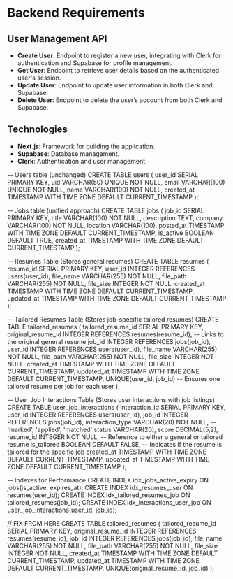 # Backend Requirements

## User Management API

- **Create User**: Endpoint to register a new user, integrating with Clerk for authentication and Supabase for profile management.
- **Get User**: Endpoint to retrieve user details based on the authenticated user's session.
- **Update User**: Endpoint to update user information in both Clerk and Supabase.
- **Delete User**: Endpoint to delete the user’s account from both Clerk and Supabase.

## Technologies

- **Next.js**: Framework for building the application.
- **Supabase**: Database management.
- **Clerk**: Authentication and user management.





-- Users table (unchanged)
CREATE TABLE users (
    user_id SERIAL PRIMARY KEY,
    uid VARCHAR(50) UNIQUE NOT NULL,
    email VARCHAR(100) UNIQUE NOT NULL,
    name VARCHAR(100) NOT NULL,
    created_at TIMESTAMP WITH TIME ZONE DEFAULT CURRENT_TIMESTAMP
);

-- Jobs table (unified approach)
CREATE TABLE jobs (
    job_id SERIAL PRIMARY KEY,
    title VARCHAR(100) NOT NULL,
    description TEXT,
    company VARCHAR(100) NOT NULL,
    location VARCHAR(100),
    posted_at TIMESTAMP WITH TIME ZONE DEFAULT CURRENT_TIMESTAMP,
    is_active BOOLEAN DEFAULT TRUE,
    created_at TIMESTAMP WITH TIME ZONE DEFAULT CURRENT_TIMESTAMP
);

-- Resumes Table (Stores general resumes)
CREATE TABLE resumes (
    resume_id SERIAL PRIMARY KEY,
    user_id INTEGER REFERENCES users(user_id),
    file_name VARCHAR(255) NOT NULL,
    file_path VARCHAR(255) NOT NULL,
    file_size INTEGER NOT NULL,
    created_at TIMESTAMP WITH TIME ZONE DEFAULT CURRENT_TIMESTAMP,
    updated_at TIMESTAMP WITH TIME ZONE DEFAULT CURRENT_TIMESTAMP
);

-- Tailored Resumes Table (Stores job-specific tailored resumes)
CREATE TABLE tailored_resumes (
    tailored_resume_id SERIAL PRIMARY KEY,
    original_resume_id INTEGER REFERENCES resumes(resume_id), -- Links to the original general resume
    job_id INTEGER REFERENCES jobs(job_id),
    user_id INTEGER REFERENCES users(user_id),
    file_name VARCHAR(255) NOT NULL,
    file_path VARCHAR(255) NOT NULL,
    file_size INTEGER NOT NULL,
    created_at TIMESTAMP WITH TIME ZONE DEFAULT CURRENT_TIMESTAMP,
    updated_at TIMESTAMP WITH TIME ZONE DEFAULT CURRENT_TIMESTAMP,
    UNIQUE(user_id, job_id) -- Ensures one tailored resume per job for each user
);

-- User Job Interactions Table (Stores user interactions with job listings)
CREATE TABLE user_job_interactions (
    interaction_id SERIAL PRIMARY KEY,
    user_id INTEGER REFERENCES users(user_id),
    job_id INTEGER REFERENCES jobs(job_id),
    interaction_type VARCHAR(20) NOT NULL, -- 'marked', 'applied', 'matched'
    status VARCHAR(20),
    score DECIMAL(5,2),
    resume_id INTEGER NOT NULL, -- Reference to either a general or tailored resume
    is_tailored BOOLEAN DEFAULT FALSE, -- Indicates if the resume is tailored for the specific job
    created_at TIMESTAMP WITH TIME ZONE DEFAULT CURRENT_TIMESTAMP,
    updated_at TIMESTAMP WITH TIME ZONE DEFAULT CURRENT_TIMESTAMP
);

-- Indexes for Performance
CREATE INDEX idx_jobs_active_expiry ON jobs(is_active, expires_at);
CREATE INDEX idx_resumes_user ON resumes(user_id);
CREATE INDEX idx_tailored_resumes_job ON tailored_resumes(job_id);
CREATE INDEX idx_interactions_user_job ON user_job_interactions(user_id, job_id);


// FIX FROM HERE
CREATE TABLE tailored_resumes (
    tailored_resume_id SERIAL PRIMARY KEY,
    original_resume_id INTEGER REFERENCES resumes(resume_id),
    job_id INTEGER REFERENCES jobs(job_id),
    file_name VARCHAR(255) NOT NULL,
    file_path VARCHAR(255) NOT NULL,
    file_size INTEGER NOT NULL,
    created_at TIMESTAMP WITH TIME ZONE DEFAULT CURRENT_TIMESTAMP,
    updated_at TIMESTAMP WITH TIME ZONE DEFAULT CURRENT_TIMESTAMP,
    UNIQUE(original_resume_id, job_id)
);